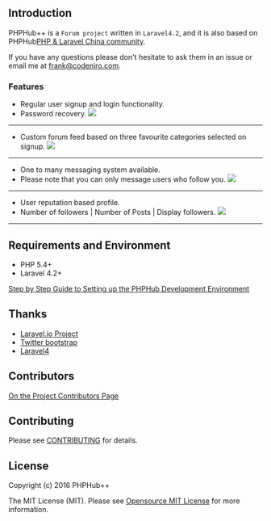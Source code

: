 
## Introduction

PHPHub++ is a `Forum project` written in `Laravel4.2`, and it is also based on PHPHub[PHP & Laravel China community](http://www.phphub.org).


 If you have any questions please don't hesitate to ask them in an issue or email me at frank@codeniro.com.


### Features
* Regular user signup and login functionality.
* Password recovery.
![](https://cloud.githubusercontent.com/assets/8538930/12395063/6029db62-bdf7-11e5-9e6d-4695452e8d96.jpg)
---

* Custom forum feed based on three favourite categories selected on signup.
![](https://cloud.githubusercontent.com/assets/8538930/12395127/ccc7ed86-bdf7-11e5-8c50-9236679c3399.jpg)
---

* One to many messaging system available.
* Please note that you can only message users who follow you.
![](https://cloud.githubusercontent.com/assets/8538930/12395169/0e63c0f8-bdf8-11e5-8c25-f27a7abf6494.jpg)
---

* User reputation based profile.
* Number of followers | Number of Posts | Display followers.
![](https://cloud.githubusercontent.com/assets/8538930/12395202/41549e60-bdf8-11e5-9a63-fd2c3c264304.jpg)
---
## Requirements and Environment

* PHP 5.4+
* Laravel 4.2+


[Step by Step Guide to Setting up the PHPHub Development Environment](https://github.com/summerblue/phphub/wiki/Step-by-Step-Guide-to-Setting-up-the-PHPHub-Development-Environment)

## Thanks 

* [Laravel.io Project](https://github.com/LaravelIO/laravel.io) 
* [Twitter bootstrap](http://getbootstrap.com/)
* [Laravel4](http://laravel.com/)


## Contributors

[On the Project Contributors Page](https://github.com/frankdupree/phphub/graphs/contributors)

## Contributing

Please see [CONTRIBUTING](CONTRIBUTING.md) for details.

## License

Copyright (c) 2016 PHPHub++

The MIT License (MIT). Please see [Opensource MIT License](http://www.opensource.org/licenses/MIT) for more information.
